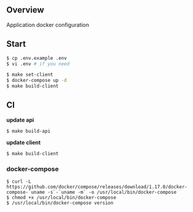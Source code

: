 ## Overview

Application docker configuration

## Start

```bash
$ cp .env.example .env
$ vi .env # if you need
```

```bash
$ make set-client
$ docker-compose up -d
$ make build-client
```

## CI

__update api__

```
$ make build-api
```

__update client__

```
$ make build-client
```

### docker-compose

```
$ curl -L https://github.com/docker/compose/releases/download/1.17.0/docker-compose-`uname -s`-`uname -m` -o /usr/local/bin/docker-compose
$ chmod +x /usr/local/bin/docker-compose
$ /usr/local/bin/docker-compose version
```
